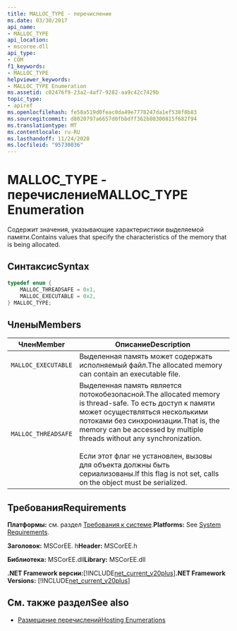 ```yaml
---
title: MALLOC_TYPE - перечисление
ms.date: 03/30/2017
api_name:
- MALLOC_TYPE
api_location:
- mscoree.dll
api_type:
- COM
f1_keywords:
- MALLOC_TYPE
helpviewer_keywords:
- MALLOC_TYPE Enumeration
ms.assetid: c02476f9-23a2-4af7-9282-aa9c42c7429b
topic_type:
- apiref
ms.openlocfilehash: fe58a519d0feac0da49e7778247da1ef538f8b83
ms.sourcegitcommit: d8020797a6657d0fbbdff362b80300815f682f94
ms.translationtype: MT
ms.contentlocale: ru-RU
ms.lasthandoff: 11/24/2020
ms.locfileid: "95730036"
---
```

# <a name="malloc_type-enumeration"></a><span data-ttu-id="ee69f-102">MALLOC_TYPE - перечисление</span><span class="sxs-lookup"><span data-stu-id="ee69f-102">MALLOC_TYPE Enumeration</span></span>

<span data-ttu-id="ee69f-103">Содержит значения, указывающие характеристики выделяемой памяти.</span><span class="sxs-lookup"><span data-stu-id="ee69f-103">Contains values that specify the characteristics of the memory that is being allocated.</span></span>  
  
## <a name="syntax"></a><span data-ttu-id="ee69f-104">Синтаксис</span><span class="sxs-lookup"><span data-stu-id="ee69f-104">Syntax</span></span>  
  
```cpp  
typedef enum {  
    MALLOC_THREADSAFE = 0x1,  
    MALLOC_EXECUTABLE = 0x2,  
} MALLOC_TYPE;  
```  
  
## <a name="members"></a><span data-ttu-id="ee69f-105">Члены</span><span class="sxs-lookup"><span data-stu-id="ee69f-105">Members</span></span>  
  
|<span data-ttu-id="ee69f-106">Член</span><span class="sxs-lookup"><span data-stu-id="ee69f-106">Member</span></span>|<span data-ttu-id="ee69f-107">Описание</span><span class="sxs-lookup"><span data-stu-id="ee69f-107">Description</span></span>|  
|------------|-----------------|  
|`MALLOC_EXECUTABLE`|<span data-ttu-id="ee69f-108">Выделенная память может содержать исполняемый файл.</span><span class="sxs-lookup"><span data-stu-id="ee69f-108">The allocated memory can contain an executable file.</span></span>|  
|`MALLOC_THREADSAFE`|<span data-ttu-id="ee69f-109">Выделенная память является потокобезопасной.</span><span class="sxs-lookup"><span data-stu-id="ee69f-109">The allocated memory is thread-safe.</span></span> <span data-ttu-id="ee69f-110">То есть доступ к памяти может осуществляться несколькими потоками без синхронизации.</span><span class="sxs-lookup"><span data-stu-id="ee69f-110">That is, the memory can be accessed by multiple threads without any synchronization.</span></span><br /><br /> <span data-ttu-id="ee69f-111">Если этот флаг не установлен, вызовы для объекта должны быть сериализованы.</span><span class="sxs-lookup"><span data-stu-id="ee69f-111">If this flag is not set, calls on the object must be serialized.</span></span>|  
  
## <a name="requirements"></a><span data-ttu-id="ee69f-112">Требования</span><span class="sxs-lookup"><span data-stu-id="ee69f-112">Requirements</span></span>  

 <span data-ttu-id="ee69f-113">**Платформы:** см. раздел [Требования к системе](../../get-started/system-requirements.md).</span><span class="sxs-lookup"><span data-stu-id="ee69f-113">**Platforms:** See [System Requirements](../../get-started/system-requirements.md).</span></span>  
  
 <span data-ttu-id="ee69f-114">**Заголовок:** MSCorEE. h</span><span class="sxs-lookup"><span data-stu-id="ee69f-114">**Header:** MSCorEE.h</span></span>  
  
 <span data-ttu-id="ee69f-115">**Библиотека:** MSCorEE.dll</span><span class="sxs-lookup"><span data-stu-id="ee69f-115">**Library:** MSCorEE.dll</span></span>  
  
 <span data-ttu-id="ee69f-116">**.NET Framework версии:**[!INCLUDE[net_current_v20plus](../../../../includes/net-current-v20plus-md.md)]</span><span class="sxs-lookup"><span data-stu-id="ee69f-116">**.NET Framework Versions:** [!INCLUDE[net_current_v20plus](../../../../includes/net-current-v20plus-md.md)]</span></span>  
  
## <a name="see-also"></a><span data-ttu-id="ee69f-117">См. также раздел</span><span class="sxs-lookup"><span data-stu-id="ee69f-117">See also</span></span>

- [<span data-ttu-id="ee69f-118">Размещение перечислений</span><span class="sxs-lookup"><span data-stu-id="ee69f-118">Hosting Enumerations</span></span>](hosting-enumerations.md)
